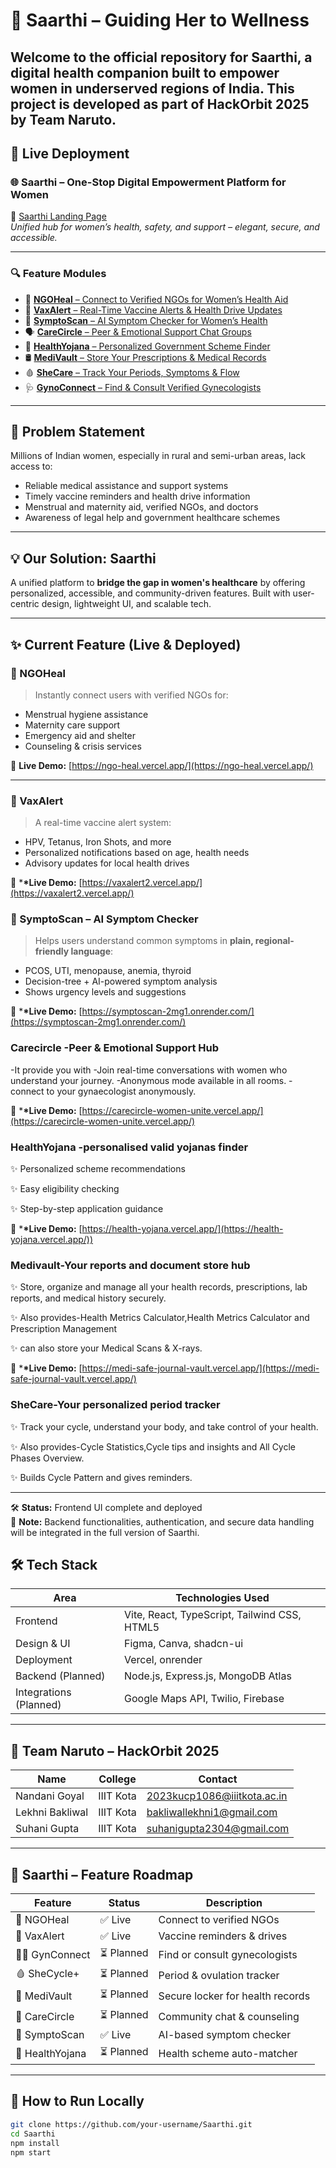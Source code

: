 # 🌿 Saarthi – Guiding Her to Wellness

## Welcome to the official repository for **Saarthi**, a digital health companion built to empower women in underserved regions of India. This project is developed as part of **HackOrbit 2025** by **Team Naruto**.

## 🚀 Live Deployment

### 🌐 Saarthi – One-Stop Digital Empowerment Platform for Women
🔗 [Saarthi Landing Page](https://saarthi-empower-hub-revamp.vercel.app/)  
*Unified hub for women’s health, safety, and support – elegant, secure, and accessible.*

---

### 🔍 Feature Modules

- 🧕 [**NGOHeal** – Connect to Verified NGOs for Women’s Health Aid](https://ngo-heal.vercel.app/)
- 💉 [**VaxAlert** – Real-Time Vaccine Alerts & Health Drive Updates](https://vaxalert2.vercel.app/)
- 🧠 [**SymptoScan** – AI Symptom Checker for Women’s Health](https://symptoscan-2mg1.onrender.com/)
- 🗣 [**CareCircle** – Peer & Emotional Support Chat Groups](https://carecircle-women-unite.vercel.app/)
- 📜 [**HealthYojana** – Personalized Government Scheme Finder](https://health-yojana.vercel.app/)
- 🛢 [**MediVault** – Store Your Prescriptions & Medical Records](https://medi-safe-journal-vault.vercel.app/)
- 🩸 [**SheCare** – Track Your Periods, Symptoms & Flow](https://feminine-she-care-vpg6.vercel.app/)
- 🩺 [**GynoConnect** – Find & Consult Verified Gynecologists](https://gyno-connect-oasis.vercel.app/)


---

## 🎯 Problem Statement

Millions of Indian women, especially in rural and semi-urban areas, lack access to:

- Reliable medical assistance and support systems
- Timely vaccine reminders and health drive information
- Menstrual and maternity aid, verified NGOs, and doctors
- Awareness of legal help and government healthcare schemes

---

## 💡 Our Solution: **Saarthi**

A unified platform to **bridge the gap in women's healthcare** by offering personalized, accessible, and community-driven features. Built with user-centric design, lightweight UI, and scalable tech.

---

## ✨ Current Feature (Live & Deployed)

### 🧕 NGOHeal

> Instantly connect users with verified NGOs for:

- Menstrual hygiene assistance
- Maternity care support
- Emergency aid and shelter
- Counseling & crisis services

🔗 **Live Demo:** [https://ngo-heal.vercel.app/](https://ngo-heal.vercel.app/)

---

### 💉 VaxAlert

> A real-time vaccine alert system:

- HPV, Tetanus, Iron Shots, and more
- Personalized notifications based on age, health needs
- Advisory updates for local health drives

🔗 \***\*Live Demo:** [https://vaxalert2.vercel.app/](https://vaxalert2.vercel.app/)

### 🧠 SymptoScan – AI Symptom Checker

> Helps users understand common symptoms in **plain, regional-friendly language**:

- PCOS, UTI, menopause, anemia, thyroid
- Decision-tree + AI-powered symptom analysis
- Shows urgency levels and suggestions

🔗 \***\*Live Demo:** [https://symptoscan-2mg1.onrender.com/](https://symptoscan-2mg1.onrender.com/)

### Carecircle -Peer & Emotional Support Hub

-It provide you with
-Join real-time conversations with women who understand your journey.
-Anonymous mode available in all rooms.
-connect to your gynaecologist anonymously.

🔗 \***\*Live Demo:** [https://carecircle-women-unite.vercel.app/](https://carecircle-women-unite.vercel.app/)

### HealthYojana -personalised valid yojanas finder

✨ Personalized scheme recommendations

✨ Easy eligibility checking

✨ Step-by-step application guidance

🔗 \***\*Live Demo:** [https://health-yojana.vercel.app/](https://health-yojana.vercel.app/))

### Medivault-Your reports and document store hub

✨ Store, organize and manage all your health records, prescriptions, lab reports, and medical history securely.

✨ Also provides-Health Metrics Calculator,Health Metrics Calculator and Prescription Management

✨ can also store your Medical Scans & X-rays.

🔗 \***\*Live Demo:** [https://medi-safe-journal-vault.vercel.app/](https://medi-safe-journal-vault.vercel.app/)

### SheCare-Your personalized period tracker
✨ Track your cycle, understand your body, and take control of your health.

✨ Also provides-Cycle Statistics,Cycle tips and insights and All Cycle Phases Overview.

✨ Builds Cycle Pattern and gives reminders.


---

🛠️ **Status:** Frontend UI complete and deployed  
🔐 **Note:** Backend functionalities, authentication, and secure data handling will be integrated in the full version of Saarthi.

## 🛠️ Tech Stack

| Area                   | Technologies Used                            |
| ---------------------- | -------------------------------------------- |
| Frontend               | Vite, React, TypeScript, Tailwind CSS, HTML5 |
| Design & UI            | Figma, Canva, shadcn-ui                      |
| Deployment             | Vercel, onrender                             |
| Backend (Planned)      | Node.js, Express.js, MongoDB Atlas           |
| Integrations (Planned) | Google Maps API, Twilio, Firebase            |

---

## 👥 Team Naruto – HackOrbit 2025

| Name            | College   | Contact                     |
| --------------- | --------- | --------------------------- |
| Nandani Goyal   | IIIT Kota | 2023kucp1086@iiitkota.ac.in |
| Lekhni Bakliwal | IIIT Kota | bakliwallekhni1@gmail.com   |
| Suhani Gupta    | IIIT Kota | suhanigupta2304@gmail.com   |

---

## 📌 Saarthi – Feature Roadmap

| Feature         | Status     | Description                      |
| --------------- | ---------- | -------------------------------- |
| 🧕 NGOHeal      | ✅ Live    | Connect to verified NGOs         |
| 💉 VaxAlert     | ✅ Live    | Vaccine reminders & drives       |
| 👩‍⚕️ GynConnect   | ⏳ Planned | Find or consult gynecologists    |
| 🩸 SheCycle+    | ⏳ Planned | Period & ovulation tracker       |
| 🔐 MediVault    | ⏳ Planned | Secure locker for health records |
| 💬 CareCircle   | ⏳ Planned | Community chat & counseling      |
| 🧠 SymptoScan   | ✅ Live    | AI-based symptom checker         |
| 🧾 HealthYojana | ⏳ Planned | Health scheme auto-matcher       |

---

## 🏁 How to Run Locally

```bash
git clone https://github.com/your-username/Saarthi.git
cd Saarthi
npm install
npm start
```
